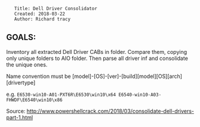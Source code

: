 
       Title: Dell Driver Consolidator
       Created: 2018-03-22
       Author: Richard tracy

## GOALS: ##
   Inventory all extracted Dell Driver CABs in folder. Compare them, copying only unique folders to AIO folder.
   Then parse all driver inf and consolidate the unique ones. 

  Name convention must be
 [model]-[OS]-[ver]-[build]\[model]\[OS]\[arch]\[drivertype]
 
 e.g.
`E6530-win10-A01-PXT6R\E6530\win10\x64
E6540-win10-A03-FHWDF\E6540\win10\x86
`


Source: http://www.powershellcrack.com/2018/03/consolidate-dell-drivers-part-1.html
